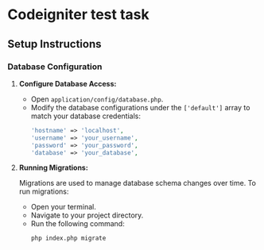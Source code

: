 # Codeigniter test task

## Setup Instructions

### Database Configuration

1. **Configure Database Access:**

   - Open `application/config/database.php`.
   - Modify the database configurations under the `['default']` array to match your database credentials:
     ```php
     'hostname' => 'localhost',
     'username' => 'your_username',
     'password' => 'your_password',
     'database' => 'your_database',
     ```

2. **Running Migrations:**

   Migrations are used to manage database schema changes over time. To run migrations:

   - Open your terminal.
   - Navigate to your project directory.
   - Run the following command:
     ```bash
     php index.php migrate
     ```
